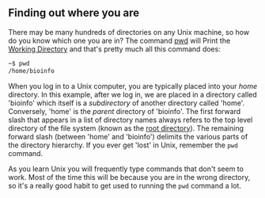 ## Finding out where you are

There may be many hundreds of directories on any Unix machine, so how do you know which one you are in? The command [pwd][] will Print the [Working Directory][] and that's pretty much all this command does:

```bash
~$ pwd
/home/bioinfo
```

When you log in to a Unix computer, you are typically placed into your _home_ directory. In this example, after we log in, we are placed in a directory called 'bioinfo' which itself is a *subdirectory* of another directory called 'home'. Conversely, 'home' is the *parent* directory of 'bioinfo'. The first forward slash that appears in a list of directory names always refers to the top level directory of the file system (known as the [root directory][]). The remaining forward slash (between 'home' and 'bioinfo') delimits the various parts of the directory hierarchy. If you ever get 'lost' in Unix, remember the `pwd` command.

As you learn Unix you will frequently type commands that don't seem to work. Most of the time this will be because you are in the wrong directory, so it's a really good habit to get used to running the `pwd` command a lot.

[pwd]: http://en.wikipedia.org/wiki/Pwd
[Working Directory]: http://en.wikipedia.org/wiki/Working_directory
[root directory]: http://en.wikipedia.org/wiki/Root_directory
    